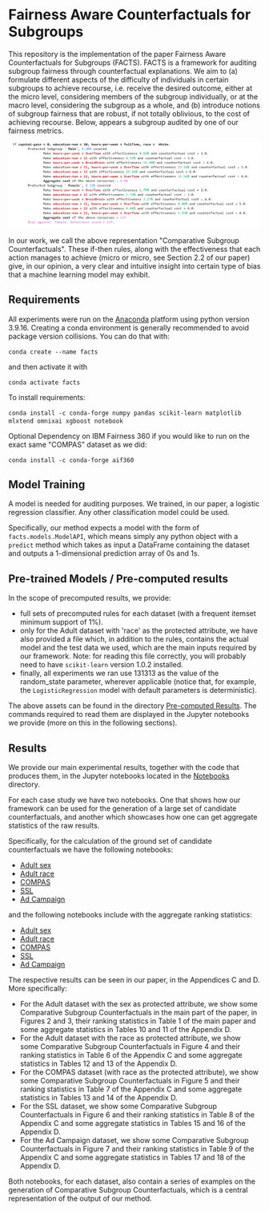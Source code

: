 # Fairness Aware Counterfactuals for Subgroups

This repository is the implementation of the paper Fairness Aware Counterfactuals for Subgroups (FACTS). FACTS is a framework for auditing subgroup fairness through counterfactual explanations. We aim to (a) formulate different aspects of the difficulty of individuals in certain subgroups to achieve recourse, i.e. receive the desired outcome, either at the micro level, considering members of the subgroup individually, or at the macro level, considering the subgroup as a whole, and (b) introduce notions of subgroup fairness that are robust, if not totally oblivious, to the cost of achieving recourse. Below, appears a subgroup audited by one of our fairness metrics.  

![Comparative Subgroup Counterfactuals Example](imgs/micro_min_above_thres_0.3_rules.png)

In our work, we call the above representation "Comparative Subgroup Counterfactuals". These if-then rules, along with the effectiveness that each action manages to achieve (micro or micro, see Section 2.2 of our paper) give, in our opinion, a very clear and intuitive insight into certain type of bias that a machine learning model may exhibit.

## Requirements

All experiments were run on the [Anaconda](https://www.anaconda.com/) platform using python version 3.9.16. Creating a conda environment is generally recommended to avoid package version collisions. You can do that with:

```setup
conda create --name facts
```

and then activate it with

```setup
conda activate facts
```

 To install requirements:

```setup
conda install -c conda-forge numpy pandas scikit-learn matplotlib mlxtend omnixai xgboost notebook
```

Optional Dependency on IBM Fairness 360 if you would like to run on the exact same "COMPAS" dataset as we did:

```setup
conda install -c conda-forge aif360
```


## Model Training

A model is needed for auditing purposes. We trained, in our paper, a logistic regression classifier. Any other classification model could be used.

Specifically, our method expects a model with the form of `facts.models.ModelAPI`, which means simply any python object with a `predict` method which takes as input a DataFrame containing the dataset and outputs a 1-dimensional prediction array of 0s and 1s.



## Pre-trained Models / Pre-computed results

In the scope of precomputed results, we provide:
- full sets of precomputed rules for each dataset (with a frequent itemset minimum support of 1%).
- only for the Adult dataset with 'race' as the protected attribute, we have also provided a file which, in addition to the rules, contains the actual model and the test data we used, which are the main inputs required by our framework. Note: for reading this file correctly, you will probably need to have `scikit-learn` version 1.0.2 installed.
- finally, all experiments we ran use 131313 as the value of the random_state parameter, wherever applicable (notice that, for example, the `LogisticRegression` model with default parameters is deterministic).

The above assets can be found in the directory [Pre-computed Results](facts/Pre-computed%20Results). The commands required to read them are displayed in the Jupyter notebooks we provide (more on this in the following sections).

## Results

We provide our main experimental results, together with the code that produces them, in the Jupyter notebooks located in the [Notebooks](facts/Notebooks) directory.

For each case study we have two notebooks. One that shows how our framework can be used for the generation of a large set of candidate counterfactuals, and another which showcases how one can get aggregate statistics of the raw results.

Specifically, for the calculation of the ground set of candidate counterfactuals we have the following notebooks:
- [Adult sex](facts/Notebooks/Adult/AdultDataset_sex.ipynb)
- [Adult race](facts/Notebooks/Adult/AdultDataset_race.ipynb)
- [COMPAS](facts/Notebooks/COMPAS/CompasDataset.ipynb)
- [SSL](facts/Notebooks/SSL/SSLDataset.ipynb)
- [Ad Campaign](facts/Notebooks/AdCampaing/Ad%20Campaign%20Dataset.ipynb)

and the following notebooks include with the aggregate ranking statistics:
- [Adult sex](facts/Notebooks/Adult/Adult-sex-Experiments.ipynb)
- [Adult race](facts/Notebooks/Adult/Adult_race-Experiments.ipynb)
- [COMPAS](facts/Notebooks/COMPAS/Compas-Experiments.ipynb)
- [SSL](facts/Notebooks/SSL/SSL-Experiments.ipynb)
- [Ad Campaign](facts/Notebooks/AdCampaing/AdCampaing-Experiments.ipynb)

The respective results can be seen in our paper, in the Appendices C and D. More specifically:
- For the Adult dataset with the sex as protected attribute, we show some Comparative Subgroup Counterfactuals in the main part of the paper, in Figures 2 and 3, their ranking statistics in Table 1 of the main paper and some aggregate statistics in Tables 10 and 11 of the Appendix D.
- For the Adult dataset with the race as protected attribute, we show some Comparative Subgroup Counterfactuals in Figure 4 and their ranking statistics in Table 6 of the Appendix C and some aggregate statistics in Tables 12 and 13 of the Appendix D.
- For the COMPAS dataset (with race as the protected attribute), we show some Comparative Subgroup Counterfactuals in Figure 5 and their ranking statistics in Table 7 of the Appendix C and some aggregate statistics in Tables 13 and 14 of the Appendix D.
- For the SSL dataset, we show some Comparative Subgroup Counterfactuals in Figure 6 and their ranking statistics in Table 8 of the Appendix C and some aggregate statistics in Tables 15 and 16 of the Appendix D.
- For the Ad Campaign dataset, we show some Comparative Subgroup Counterfactuals in Figure 7 and their ranking statistics in Table 9 of the Appendix C and some aggregate statistics in Tables 17 and 18 of the Appendix D.

Both notebooks, for each dataset, also contain a series of examples on the generation of Comparative Subgroup Counterfactuals, which is a central representation of the output of our method.




